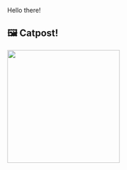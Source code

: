 Hello there!



## 🖼️ Catpost!

<sub>
    <img src="https://cdn2.thecatapi.com/images/eh4.png" height="256">
</sub>

